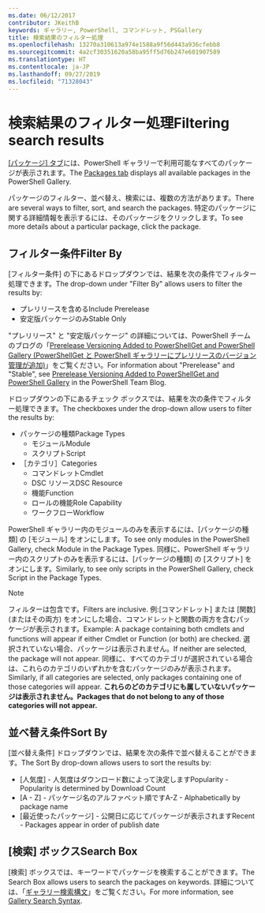 ```yaml
---
ms.date: 06/12/2017
contributor: JKeithB
keywords: ギャラリー, PowerShell, コマンドレット, PSGallery
title: 検索結果のフィルター処理
ms.openlocfilehash: 13270a310613a974e1588a9f56d443a936cfebb8
ms.sourcegitcommit: 4a2cf30351620a58ba95ff5d76b247e601907589
ms.translationtype: HT
ms.contentlocale: ja-JP
ms.lasthandoff: 09/27/2019
ms.locfileid: "71328043"
---
```

# <a name="filtering-search-results"></a><span data-ttu-id="0d0c5-103">検索結果のフィルター処理</span><span class="sxs-lookup"><span data-stu-id="0d0c5-103">Filtering search results</span></span>

<span data-ttu-id="0d0c5-104">[[パッケージ] タブ](https://www.powershellgallery.com/packages)には、PowerShell ギャラリーで利用可能なすべてのパッケージが表示されます。</span><span class="sxs-lookup"><span data-stu-id="0d0c5-104">The [Packages tab](https://www.powershellgallery.com/packages) displays all available packages in the PowerShell Gallery.</span></span>

<span data-ttu-id="0d0c5-105">パッケージのフィルター、並べ替え、検索には、複数の方法があります。</span><span class="sxs-lookup"><span data-stu-id="0d0c5-105">There are several ways to filter, sort, and search the packages.</span></span>
<span data-ttu-id="0d0c5-106">特定のパッケージに関する詳細情報を表示するには、そのパッケージをクリックします。</span><span class="sxs-lookup"><span data-stu-id="0d0c5-106">To see more details about a particular package, click the package.</span></span>

## <a name="filter-by"></a><span data-ttu-id="0d0c5-107">フィルター条件</span><span class="sxs-lookup"><span data-stu-id="0d0c5-107">Filter By</span></span>

<span data-ttu-id="0d0c5-108">[フィルター条件] の下にあるドロップダウンでは、結果を次の条件でフィルター処理できます。</span><span class="sxs-lookup"><span data-stu-id="0d0c5-108">The drop-down under "Filter By" allows users to filter the results by:</span></span>
- <span data-ttu-id="0d0c5-109">プレリリースを含める</span><span class="sxs-lookup"><span data-stu-id="0d0c5-109">Include Prerelease</span></span>
- <span data-ttu-id="0d0c5-110">安定版パッケージのみ</span><span class="sxs-lookup"><span data-stu-id="0d0c5-110">Stable Only</span></span>

<span data-ttu-id="0d0c5-111">"プレリリース" と "安定版パッケージ" の詳細については、PowerShell チームのブログの「[Prerelease Versioning Added to PowerShellGet and PowerShell Gallery (PowerShellGet と PowerShell ギャラリーにプレリリースのバージョン管理が追加)](https://blogs.msdn.microsoft.com/powershell/2017/12/05/prerelease-versioning-added-to-powershellget-and-powershell-gallery/)」をご覧ください。</span><span class="sxs-lookup"><span data-stu-id="0d0c5-111">For information about "Prerelease" and "Stable", see [Prerelease Versioning Added to PowerShellGet and PowerShell Gallery](https://blogs.msdn.microsoft.com/powershell/2017/12/05/prerelease-versioning-added-to-powershellget-and-powershell-gallery/) in the PowerShell Team Blog.</span></span>

<span data-ttu-id="0d0c5-112">ドロップダウンの下にあるチェック ボックスでは、結果を次の条件でフィルター処理できます。</span><span class="sxs-lookup"><span data-stu-id="0d0c5-112">The checkboxes under the drop-down allow users to filter the results by:</span></span>
- <span data-ttu-id="0d0c5-113">パッケージの種類</span><span class="sxs-lookup"><span data-stu-id="0d0c5-113">Package Types</span></span>
  - <span data-ttu-id="0d0c5-114">モジュール</span><span class="sxs-lookup"><span data-stu-id="0d0c5-114">Module</span></span>
  - <span data-ttu-id="0d0c5-115">スクリプト</span><span class="sxs-lookup"><span data-stu-id="0d0c5-115">Script</span></span>
- <span data-ttu-id="0d0c5-116">［カテゴリ］</span><span class="sxs-lookup"><span data-stu-id="0d0c5-116">Categories</span></span>
  - <span data-ttu-id="0d0c5-117">コマンドレット</span><span class="sxs-lookup"><span data-stu-id="0d0c5-117">Cmdlet</span></span>
  - <span data-ttu-id="0d0c5-118">DSC リソース</span><span class="sxs-lookup"><span data-stu-id="0d0c5-118">DSC Resource</span></span>
  - <span data-ttu-id="0d0c5-119">機能</span><span class="sxs-lookup"><span data-stu-id="0d0c5-119">Function</span></span>
  - <span data-ttu-id="0d0c5-120">ロールの機能</span><span class="sxs-lookup"><span data-stu-id="0d0c5-120">Role Capability</span></span>
  - <span data-ttu-id="0d0c5-121">ワークフロー</span><span class="sxs-lookup"><span data-stu-id="0d0c5-121">Workflow</span></span>

<span data-ttu-id="0d0c5-122">PowerShell ギャラリー内のモジュールのみを表示するには、[パッケージの種類] の [モジュール] をオンにします。</span><span class="sxs-lookup"><span data-stu-id="0d0c5-122">To see only modules in the PowerShell Gallery, check Module in the Package Types.</span></span>
<span data-ttu-id="0d0c5-123">同様に、PowerShell ギャラリー内のスクリプトのみを表示するには、[パッケージの種類] の [スクリプト] をオンにします。</span><span class="sxs-lookup"><span data-stu-id="0d0c5-123">Similarly, to see only scripts in the PowerShell Gallery, check Script in the Package Types.</span></span>

> [!NOTE]
> <span data-ttu-id="0d0c5-124">フィルターは包含です。</span><span class="sxs-lookup"><span data-stu-id="0d0c5-124">Filters are inclusive.</span></span>
> <span data-ttu-id="0d0c5-125">例:[コマンドレット] または [関数] (またはその両方) をオンにした場合、コマンドレットと関数の両方を含むパッケージが表示されます。</span><span class="sxs-lookup"><span data-stu-id="0d0c5-125">Example: A package containing both cmdlets and functions will appear if either Cmdlet or Function (or both) are checked.</span></span>
> <span data-ttu-id="0d0c5-126">選択されていない場合、パッケージは表示されません。</span><span class="sxs-lookup"><span data-stu-id="0d0c5-126">If neither are selected, the package will not appear.</span></span>
> <span data-ttu-id="0d0c5-127">同様に、すべてのカテゴリが選択されている場合は、これらのカテゴリのいずれかを含むパッケージのみが表示されます。</span><span class="sxs-lookup"><span data-stu-id="0d0c5-127">Similarly, if all categories are selected, only packages containing one of those categories will appear.</span></span>
> <span data-ttu-id="0d0c5-128">**これらのどのカテゴリにも属していないパッケージは表示されません。**</span><span class="sxs-lookup"><span data-stu-id="0d0c5-128">**Packages that do not belong to any of those categories will not appear.**</span></span>

## <a name="sort-by"></a><span data-ttu-id="0d0c5-129">並べ替え条件</span><span class="sxs-lookup"><span data-stu-id="0d0c5-129">Sort By</span></span>

<span data-ttu-id="0d0c5-130">[並べ替え条件] ドロップダウンでは、結果を次の条件で並べ替えることができます。</span><span class="sxs-lookup"><span data-stu-id="0d0c5-130">The Sort By drop-down allows users to sort the results by:</span></span>
- <span data-ttu-id="0d0c5-131">[人気度] - 人気度はダウンロード数によって決定します</span><span class="sxs-lookup"><span data-stu-id="0d0c5-131">Popularity - Popularity is determined by Download Count</span></span>
- <span data-ttu-id="0d0c5-132">[A - Z] - パッケージ名のアルファベット順です</span><span class="sxs-lookup"><span data-stu-id="0d0c5-132">A-Z - Alphabetically by package name</span></span>
- <span data-ttu-id="0d0c5-133">[最近使ったパッケージ] - 公開日に応じてパッケージが表示されます</span><span class="sxs-lookup"><span data-stu-id="0d0c5-133">Recent - Packages appear in order of publish date</span></span>

## <a name="search-box"></a><span data-ttu-id="0d0c5-134">[検索] ボックス</span><span class="sxs-lookup"><span data-stu-id="0d0c5-134">Search Box</span></span>

<span data-ttu-id="0d0c5-135">[検索] ボックスでは、キーワードでパッケージを検索することができます。</span><span class="sxs-lookup"><span data-stu-id="0d0c5-135">The Search Box allows users to search the packages on keywords.</span></span>
<span data-ttu-id="0d0c5-136">詳細については、「[ギャラリー検索構文](search-syntax.md)」をご覧ください。</span><span class="sxs-lookup"><span data-stu-id="0d0c5-136">For more information, see [Gallery Search Syntax](search-syntax.md).</span></span>
